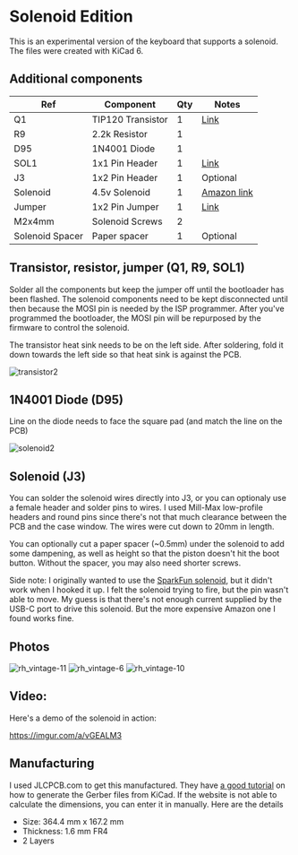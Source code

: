 # Solenoid Edition
This is an experimental version of the keyboard that supports a solenoid.  The files were created with KiCad 6.

## Additional components

| Ref     | Component              | Qty | Notes |
| ---     | ---------              | --- | ----- |
| Q1      | TIP120 Transistor      | 1   | [Link](https://www.amazon.com/gp/product/B08212F42Z/ref=ppx_yo_dt_b_search_asin_title?ie=UTF8&psc=1)
| R9      | 2.2k Resistor          | 1
| D95     | 1N4001 Diode           | 1
| SOL1    | 1x1 Pin Header         | 1   | [Link](https://www.digikey.com/short/fttzt8p9)
| J3      | 1x2 Pin Header         | 1   | Optional
| Solenoid| 4.5v Solenoid          | 1   | [Amazon link](https://www.amazon.com/dp/B013DR655A/ref=cm_sw_em_r_mt_dp_YHJRTZ5YY042HC7522VG?_encoding=UTF8&psc=1)
| Jumper   | 1x2 Pin Jumper        | 1   | [Link](https://www.digikey.com/short/zvbr03pr)
| M2x4mm   | Solenoid Screws       | 2
| Solenoid Spacer | Paper spacer | 1     | Optional

## Transistor, resistor, jumper (Q1, R9, SOL1)
Solder all the components but keep the jumper off until the bootloader has been flashed.  The solenoid components need to be kept disconnected until then because the MOSI pin is needed by the ISP programmer.  After you've programmed the bootloader, the MOSI pin will be repurposed by the firmware to control the solenoid.

The transistor heat sink needs to be on the left side. After soldering, fold it down towards the left side so that heat sink is against the PCB.

![transistor2](https://user-images.githubusercontent.com/800930/158442884-894592e6-f7e2-4889-8ce6-646156fae44f.jpg)

## 1N4001 Diode (D95)
Line on the diode needs to face the square pad (and match the line on the PCB)

![solenoid2](https://user-images.githubusercontent.com/800930/158442910-d3acf829-452f-4a17-b1ee-184f306e5d6a.jpg)

## Solenoid (J3)
You can solder the solenoid wires directly into J3, or you can optionaly use a female header and solder pins to wires.  I used Mill-Max low-profile headers and round pins since there's not that much clearance between the PCB and the case window.  The wires were cut down to 20mm in length.

You can optionally cut a paper spacer (~0.5mm) under the solenoid to add some dampening, as well as height so that the piston doesn't hit the boot button.  Without the spacer, you may also need shorter screws.

Side note:  I originally wanted to use the [SparkFun solenoid](https://www.digikey.com/short/ppr2c3z3), but it didn't work when I hooked it up.  I felt the solenoid trying to fire, but the pin wasn't able to move.  My guess is that there's not enough current supplied by the USB-C port to drive this solenoid.  But the more expensive Amazon one I found works fine.

## Photos
![rh_vintage-11](https://user-images.githubusercontent.com/800930/158265871-e8e6e615-ddaa-4600-be71-8b93424b6f1d.jpg)
![rh_vintage-6](https://user-images.githubusercontent.com/800930/158265941-7a7fcad3-11e5-4435-8e3d-8a9c6db260d9.jpg)
![rh_vintage-10](https://user-images.githubusercontent.com/800930/158443056-22bf56c3-5eb1-4f02-af20-23c6892d12ff.jpg)


## Video:
Here's a demo of the solenoid in action:

https://imgur.com/a/vGEALM3

## Manufacturing
I used JLCPCB.com to get this manufactured.  They have [a good tutorial](https://support.jlcpcb.com/article/149-how-to-generate-gerber-and-drill-files-in-kicad) on how to generate the Gerber files from KiCad. If the website is not able to calculate the dimensions, you can enter it in manually.  Here are the details

- Size: 364.4 mm x 167.2 mm
- Thickness: 1.6 mm FR4
- 2 Layers